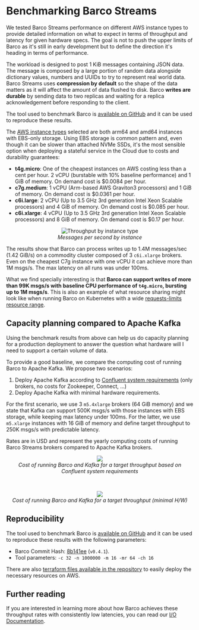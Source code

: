 # Benchmarking Barco Streams

We tested Barco Streams performance on different AWS instance types to provide
detailed information on what to expect in terms of throughput and latency for given hardware specs. The goal is not
to push the upper limits of Barco as it's still in early development but to define the direction it's heading in terms
of performance.

The workload is designed to post 1 KiB messages containing JSON data. The message is composed by a large portion of
random data alongside dictionary values, numbers and UUIDs to try to represent real world data. Barco Streams uses
**compression by default** so the shape of the data matters as it will affect the amount of data flushed to disk.
Barco **writes are durable** by sending data to two replicas and waiting for a replica acknowledgement before
responding to the client.

The tool used to benchmark Barco is [available on GitHub][tool-repo] and it can be used to reproduce these results.

The [AWS instance types][instance-types] selected are both arm64 and amd64 instances with EBS-only storage. Using EBS
storage is common pattern and, even though it can be slower than attached NVMe SSDs, it's the most sensible option
when deploying a stateful service in the Cloud due to costs and durability guarantees:

- **t4g.micro**: One of the cheapest instances on AWS costing less than a cent per hour. 2 vCPU (burstable
with 10% baseline performance) and 1 GiB of memory. On demand cost is $0.0084 per hour.
- **c7g.medium**: 1 vCPU (Arm-based AWS Graviton3 processors) and 1 GiB of memory. On demand cost is $0.0361 per hour.
- **c6i.large**: 2 vCPU (Up to 3.5 GHz 3rd generation Intel Xeon Scalable processors) and 4 GiB of memory.
On demand cost is $0.085 per hour.
- **c6i.xlarge**: 4 vCPU (Up to 3.5 GHz 3rd generation Intel Xeon Scalable processors) and 8 GiB of memory.
On demand cost is $0.17 per hour.

<p align="center">
    <img src="https://user-images.githubusercontent.com/2931196/197511787-551e3a43-70f2-4711-9a7c-514adda19c24.png" alt="Throughput by instance type">
    <br>
    <em>Messages per second by instance</em>
</p>

The results show that Barco can process writes up to 1.4M messages/sec (1.42 GiB/s) on a commodity cluster
composed of 3 `c6i.xlarge` brokers. Even on the cheapest C7g instance with one vCPU it can achieve more than
1M msgs/s. The max latency on all runs was under 100ms.

What we find specially interesting is that **Barco can support writes of more than 99K msgs/s with baseline CPU
performance of `t4g.micro`, bursting up to 1M msgs/s**. This is also an example of what resource sharing might
look like when running Barco on Kubernetes with a wide [requests-limits resource range][k8s-resource-mgmt].

## Capacity planning compared to Apache Kafka

Using the benchmark results from above can help us do capacity planning for a production deployment to answer the
question what hardware will I need to support a certain volume of data.

To provide a good baseline, we compare the computing cost of running Barco to Apache Kafka. We propose two scenarios:
1. Deploy Apache Kafka according to [Confluent system requirements][confluent-system] (only brokers, no costs for
Zookeeper, Connect, ...)
2. Deploy Apache Kafka with minimal hardware requirements.

For the first scenario, we use 3 `m5.4xlarge` brokers (64 GiB memory) and we state that Kafka can support
500K msgs/s with those instances with EBS storage, while keeping max latency under 100ms.
For the latter, we use `m5.xlarge` instances with 16 GiB of memory and define target throughput to 250K msgs/s with
predictable latency.

Rates are in USD and represent the yearly computing costs of running Barco Streams brokers compared to
Apache Kafka brokers.

<p align="center">
    <img src="https://user-images.githubusercontent.com/2931196/197513895-5b03fdde-2906-4c27-b90c-c7359ca2b786.png" style="margin: 0 auto">
    <br>
    <em>Cost of running Barco and Kafka for a target throughput based on Confluent system requirements</em>
</p>

<p>&nbsp;</p>

<p align="center">
    <img src="https://user-images.githubusercontent.com/2931196/197513893-6bb866ef-c4e1-4568-a9e5-b277ee419265.png" style="margin: 0 auto">
    <br>
    <em>Cost of running Barco and Kafka for a target throughput (minimal H/W)</em>
</p>

## Reproducibility

The tool used to benchmark Barco is [available on GitHub][tool-repo] and it can be used to reproduce these results with
the following parameters:

- Barco Commit Hash: [8b141ee](https://github.com/barcostreams/barco/commit/8b141eeb71772bfd3bfbdbb530337e2120e5eeef)
(`v0.4.1`).
- Tool parameters: `-c 32 -n 1000000 -m 16 -mr 64 -ch 16`

There are also [terraform files available in the repository][terraform-files] to easily deploy the necessary resources
on AWS.

## Further reading

If you are interested in learning more about how Barco achieves these throughput rates with consistently
low latencies, you can read our [I/O Documentation][io-docs].

[instance-types]: https://aws.amazon.com/ec2/instance-types/
[tool-repo]: https://github.com/jorgebay/barco-benchmark-tool/
[terraform-files]: https://github.com/jorgebay/barco-benchmark-tool/tree/main/terraform
[confluent-system]: https://docs.confluent.io/platform/current/installation/system-requirements.html#confluent-system-requirements
[k8s-resource-mgmt]: https://kubernetes.io/docs/concepts/configuration/manage-resources-containers/
[io-docs]: ../features/io/
